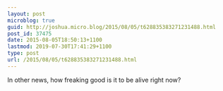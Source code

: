 ```yaml
---
layout: post
microblog: true
guid: http://joshua.micro.blog/2015/08/05/t628835383271231488.html
post_id: 37475
date: 2015-08-05T18:50:13+1100
lastmod: 2019-07-30T17:41:29+1100
type: post
url: /2015/08/05/t628835383271231488.html
---
```

In other news, how freaking good is it to be alive right now?
